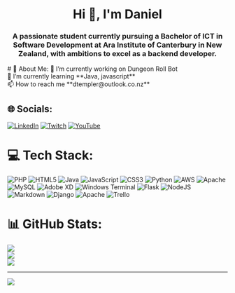 <h1 align="center">Hi 👋, I'm Daniel</h1>
<h3 align="center">A passionate student currently pursuing a Bachelor of ICT in Software Development at Ara Institute of Canterbury in New Zealand, with ambitions to excel as a backend developer.</h3>
# 💫 About Me:
🔭 I’m currently working on Dungeon Roll Bot<br>🌱 I’m currently learning **Java, javascript**<br>📫 How to reach me **dtempler@outlook.co.nz**


## 🌐 Socials:
[![LinkedIn](https://img.shields.io/badge/LinkedIn-%230077B5.svg?logo=linkedin&logoColor=white)](https://linkedin.com/in/daniel-templer) [![Twitch](https://img.shields.io/badge/Twitch-%239146FF.svg?logo=Twitch&logoColor=white)](https://twitch.tv/Secretary_Kevin) [![YouTube](https://img.shields.io/badge/YouTube-%23FF0000.svg?logo=YouTube&logoColor=white)](https://youtube.com/@Secretary_kevin) 

# 💻 Tech Stack:
![PHP](https://img.shields.io/badge/php-%23777BB4.svg?style=for-the-badge&logo=php&logoColor=white) ![HTML5](https://img.shields.io/badge/html5-%23E34F26.svg?style=for-the-badge&logo=html5&logoColor=white) ![Java](https://img.shields.io/badge/java-%23ED8B00.svg?style=for-the-badge&logo=openjdk&logoColor=white) ![JavaScript](https://img.shields.io/badge/javascript-%23323330.svg?style=for-the-badge&logo=javascript&logoColor=%23F7DF1E) ![CSS3](https://img.shields.io/badge/css3-%231572B6.svg?style=for-the-badge&logo=css3&logoColor=white) ![Python](https://img.shields.io/badge/python-3670A0?style=for-the-badge&logo=python&logoColor=ffdd54) ![AWS](https://img.shields.io/badge/AWS-%23FF9900.svg?style=for-the-badge&logo=amazon-aws&logoColor=white) ![Apache](https://img.shields.io/badge/apache-%23D42029.svg?style=for-the-badge&logo=apache&logoColor=white) ![MySQL](https://img.shields.io/badge/mysql-%2300000f.svg?style=for-the-badge&logo=mysql&logoColor=white) ![Adobe XD](https://img.shields.io/badge/Adobe%20XD-470137?style=for-the-badge&logo=Adobe%20XD&logoColor=#FF61F6) ![Windows Terminal](https://img.shields.io/badge/Windows%20Terminal-%234D4D4D.svg?style=for-the-badge&logo=windows-terminal&logoColor=white) ![Flask](https://img.shields.io/badge/flask-%23000.svg?style=for-the-badge&logo=flask&logoColor=white) ![NodeJS](https://img.shields.io/badge/node.js-6DA55F?style=for-the-badge&logo=node.js&logoColor=white) ![Markdown](https://img.shields.io/badge/markdown-%23000000.svg?style=for-the-badge&logo=markdown&logoColor=white) ![Django](https://img.shields.io/badge/django-%23092E20.svg?style=for-the-badge&logo=django&logoColor=white) ![Apache](https://img.shields.io/badge/apache-%23D42029.svg?style=for-the-badge&logo=apache&logoColor=white) ![Trello](https://img.shields.io/badge/Trello-%23026AA7.svg?style=for-the-badge&logo=Trello&logoColor=white)
# 📊 GitHub Stats:
![](https://github-readme-stats.vercel.app/api?username=SecretaryKevin&theme=dark&hide_border=false&include_all_commits=true&count_private=true)<br/>
![](https://github-readme-streak-stats.herokuapp.com/?user=SecretaryKevin&theme=dark&hide_border=false)<br/>
![](https://github-readme-stats.vercel.app/api/top-langs/?username=SecretaryKevin&theme=dark&hide_border=false&include_all_commits=true&count_private=true&layout=compact)

---
[![](https://visitcount.itsvg.in/api?id=SecretaryKevin&icon=0&color=6)](https://visitcount.itsvg.in)

<!-- Proudly created with GPRM ( https://gprm.itsvg.in ) -->
